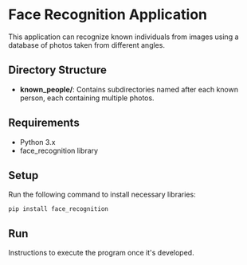 # Face Recognition Application

This application can recognize known individuals from images using a database of photos taken from different angles.

## Directory Structure
- **known_people/**: Contains subdirectories named after each known person, each containing multiple photos.

## Requirements
- Python 3.x
- face_recognition library

## Setup

Run the following command to install necessary libraries:
```
pip install face_recognition
```

## Run
Instructions to execute the program once it's developed.
